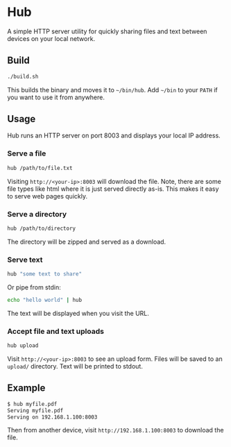 # Hub

A simple HTTP server utility for quickly sharing files and text between devices on your local network.

## Build

```bash
./build.sh
```

This builds the binary and moves it to `~/bin/hub`.
Add `~/bin` to your `PATH` if you want to use it from anywhere.

## Usage

Hub runs an HTTP server on port 8003 and displays your local IP address.

### Serve a file

```bash
hub /path/to/file.txt
```

Visiting `http://<your-ip>:8003` will download the file.
Note, there are some file types like html where it is just served directly as-is.
This makes it easy to serve web pages quickly.

### Serve a directory

```bash
hub /path/to/directory
```

The directory will be zipped and served as a download.

### Serve text

```bash
hub "some text to share"
```

Or pipe from stdin:

```bash
echo "hello world" | hub
```

The text will be displayed when you visit the URL.

### Accept file and text uploads

```bash
hub upload
```

Visit `http://<your-ip>:8003` to see an upload form.
Files will be saved to an `upload/` directory.
Text will be printed to stdout.

## Example

```bash
$ hub myfile.pdf
Serving myfile.pdf
Serving on 192.168.1.100:8003
```

Then from another device, visit `http://192.168.1.100:8003` to download the file.

